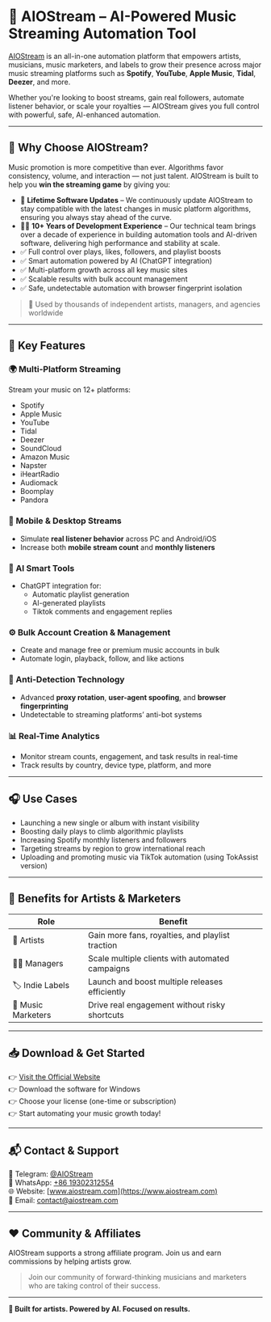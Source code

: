 # 🎵 AIOStream – AI-Powered Music Streaming Automation Tool

[AIOStream](https://www.aiostream.com) is an all-in-one automation platform that empowers artists, musicians, music marketers, and labels to grow their presence across major music streaming platforms such as **Spotify**, **YouTube**, **Apple Music**, **Tidal**, **Deezer**, and more.

Whether you're looking to boost streams, gain real followers, automate listener behavior, or scale your royalties — AIOStream gives you full control with powerful, safe, AI-enhanced automation.

---

## 🚀 Why Choose AIOStream?

Music promotion is more competitive than ever. Algorithms favor consistency, volume, and interaction — not just talent. AIOStream is built to help you **win the streaming game** by giving you:
- 🔄 **Lifetime Software Updates** – We continuously update AIOStream to stay compatible with the latest changes in music platform algorithms, ensuring you always stay ahead of the curve.
- 👨‍💻 **10+ Years of Development Experience** – Our technical team brings over a decade of experience in building automation tools and AI-driven software, delivering high performance and stability at scale.
- ✅ Full control over plays, likes, followers, and playlist boosts
- ✅ Smart automation powered by AI (ChatGPT integration)
- ✅ Multi-platform growth across all key music sites
- ✅ Scalable results with bulk account management
- ✅ Safe, undetectable automation with browser fingerprint isolation

> 🎯 Used by thousands of independent artists, managers, and agencies worldwide

---

## 🔧 Key Features

### 🌍 Multi-Platform Streaming
Stream your music on 12+ platforms:
- Spotify
- Apple Music
- YouTube
- Tidal
- Deezer
- SoundCloud
- Amazon Music
- Napster
- iHeartRadio
- Audiomack
- Boomplay
- Pandora
  

### 📱 Mobile & Desktop Streams
- Simulate **real listener behavior** across PC and Android/iOS
- Increase both **mobile stream count** and **monthly listeners**

### 🧠 AI Smart Tools
- ChatGPT integration for:
  - Automatic playlist generation
  - AI-generated playlists
  - Tiktok comments and engagement replies

### ⚙️ Bulk Account Creation & Management
- Create and manage free or premium music accounts in bulk
- Automate login, playback, follow, and like actions

### 🔐 Anti-Detection Technology
- Advanced **proxy rotation**, **user-agent spoofing**, and **browser fingerprinting**
- Undetectable to streaming platforms’ anti-bot systems

### 📊 Real-Time Analytics
- Monitor stream counts, engagement, and task results in real-time
- Track results by country, device type, platform, and more

---

## 🎧 Use Cases

- Launching a new single or album with instant visibility
- Boosting daily plays to climb algorithmic playlists
- Increasing Spotify monthly listeners and followers
- Targeting streams by region to grow international reach
- Uploading and promoting music via TikTok automation (using TokAssist version)

---

## 🌟 Benefits for Artists & Marketers

| Role              | Benefit |
|-------------------|---------|
| 🎤 Artists         | Gain more fans, royalties, and playlist traction |
| 🧑‍💼 Managers       | Scale multiple clients with automated campaigns |
| 🏷️ Indie Labels     | Launch and boost multiple releases efficiently |
| 📢 Music Marketers | Drive real engagement without risky shortcuts |

---

## 📥 Download & Get Started

👉 [Visit the Official Website](https://www.aiostream.com)  
👉 Download the software for Windows  
👉 Choose your license (one-time or subscription)  
👉 Start automating your music growth today!

---

## 📬 Contact & Support

💬 Telegram: [@AIOStream](https://t.me/AIOStream)  
📱 WhatsApp: [+86 19302312554](https://wa.me/8619302312554)  
🌐 Website: [www.aiostream.com](https://www.aiostream.com)  
📩 Email: contact@aiostream.com

---

## ❤️ Community & Affiliates

AIOStream supports a strong affiliate program. Join us and earn commissions by helping artists grow.

> Join our community of forward-thinking musicians and marketers who are taking control of their success.

---

**🧠 Built for artists. Powered by AI. Focused on results.**


